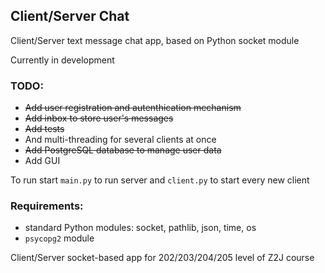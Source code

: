 ## Client/Server Chat

Client/Server text message chat app, based on Python socket module

Currently in development

### TODO:
- ~~Add user registration and autenthication mechanism~~
- ~~Add inbox to store user's messages~~
- ~~Add tests~~
- And multi-threading for several clients at once
- ~~Add PostgreSQL database to manage user data~~
- Add GUI

To run start `main.py` to run server and `client.py` to start every new client

### Requirements:
- standard Python modules: socket, pathlib, json, time, os
- `psycopg2` module


Client/Server socket-based app for 202/203/204/205 level of Z2J course
